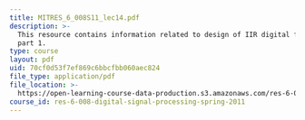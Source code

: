 ```yaml
---
title: MITRES_6_008S11_lec14.pdf
description: >-
  This resource contains information related to design of IIR digital filters,
  part 1.
type: course
layout: pdf
uid: 70cf0d53f7ef869c6bbcfbb060aec824
file_type: application/pdf
file_location: >-
  https://open-learning-course-data-production.s3.amazonaws.com/res-6-008-digital-signal-processing-spring-2011/70cf0d53f7ef869c6bbcfbb060aec824_MITRES_6_008S11_lec14.pdf
course_id: res-6-008-digital-signal-processing-spring-2011
---
```

